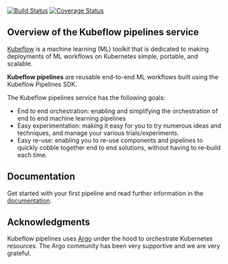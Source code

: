 [![Build Status](https://travis-ci.com/kubeflow/pipelines.svg?token=JjfzFsYGxZwkHvXFCpwt&branch=master)](https://travis-ci.com/kubeflow/pipelines)
[![Coverage Status](https://coveralls.io/repos/github/kubeflow/pipelines/badge.svg)](https://coveralls.io/github/kubeflow/pipelines?branch=yebrahim%2Fcoveralls)

## Overview of the Kubeflow pipelines service

[Kubeflow](https://www.kubeflow.org/) is a machine learning (ML) toolkit that is dedicated to making deployments of ML workflows on Kubernetes simple, portable, and scalable. 

**Kubeflow pipelines** are reusable end-to-end ML workflows built using the Kubeflow Pipelines SDK.

The Kubeflow pipelines service has the following goals:

* End to end orchestration: enabling and simplifying the orchestration of end to end machine learning pipelines
* Easy experimentation: making it easy for you to try numerous ideas and techniques, and manage your various trials/experiments.
* Easy re-use: enabling you to re-use components and pipelines to quickly cobble together end to end solutions, without having to re-build each time.

## Documentation

Get started with your first pipeline and read further information in the [documentation](https://github.com/kubeflow/pipelines/wiki).

## Acknowledgments

Kubeflow pipelines uses [Argo](https://github.com/argoproj/argo) under the hood to orchestrate Kubernetes resources. The Argo community has been very supportive and we are very grateful.
